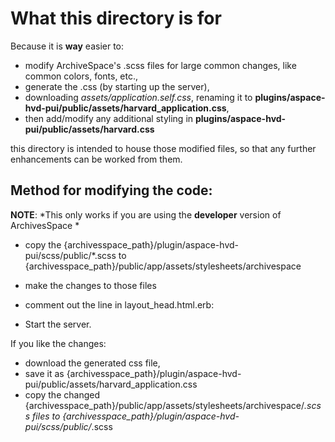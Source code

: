 # What this directory is for

Because it is **way** easier to:

-  modify ArchiveSpace's .scss files for large common changes, like common colors, fonts, etc., 
- generate the .css (by starting up the server),
- downloading *assets/application.self.css*, renaming it to **plugins/aspace-hvd-pui/public/assets/harvard_application.css**, 
- then add/modify any additional styling in **plugins/aspace-hvd-pui/public/assets/harvard.css**

this directory is intended to house those modified files, so that any further enhancements can be worked from them.

## Method for modifying the code:

**NOTE**: *This only works if you are using the **developer** version of ArchivesSpace *

- copy the {archivesspace_path}/plugin/aspace-hvd-pui/scss/public/*.scss to {archivesspace_path}/public/app/assets/stylesheets/archivespace

- make the changes to those files

- comment out the line in layout_head.html.erb: <link rel="stylesheet" media="all" href="/assets/harvard_application.css" />

- Start the server.

If you like the changes:
- download the generated css file, 
- save it as {archivesspace_path}/plugin/aspace-hvd-pui/public/assets/harvard_application.css
- copy the changed {archivesspace_path}/public/app/assets/stylesheets/archivespace/*.scss files to {archivesspace_path}/plugin/aspace-hvd-pui/scss/public/*.scss

